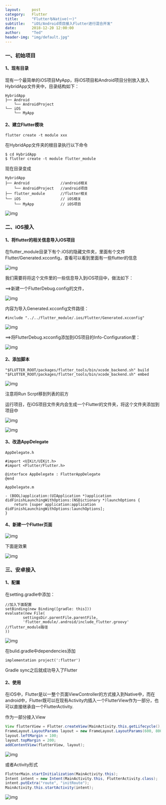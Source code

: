 ```yaml
---
layout:     post
category:   Flutter
title:      "Flutter与Native(一)"
subtitle:   "iOS/Android项目接入Flutter进行混合开发"
date:       2018-12-20 12:00:00
author:     "Ted"
header-img: "img/default.jpg"
---
```


### 一、初始项目

#### 1、现有目录

现有一个最简单的iOS项目MyApp，将iOS项目和Android项目分别放入放入HybridApp文件夹中，目录结构如下：

```
HybridApp
├── Android
	└── AndroidProject
└── iOS
    └── MyApp
```

#### 2、建立Flutter模块

```shell
flutter create -t module xxx
```

在HybridApp文件夹的根目录执行以下命令

```shell
$ cd HybridApp
$ flutter create -t module flutter_module
```

现在目录变成

```
HybridApp
├── Android              //android相关
	└── AndroidProject   //android项目
├── flutter_module       //flutter相关
└── iOS					 // iOS相关
    └── MyApp			 // iOS项目
```

![img](/img/Simple_8/44.png)

### 二、iOS接入

#### 1、将flutter的相关信息导入iOS项目

在flutter_module目录下有个.iOS的隐藏文件夹，里面有个文件Flutter/Generated.xcconfig，查看可以看到里面有一些flutter的信息

![img](/img/Simple_8/45.png)

我们需要将将这个文件里的一些信息导入到iOS项目中，做法如下：

==>新建一个FlutterDebug.config的文件，

![img](/img/Simple_8/46.png)

内容为导入Generated.xcconfig文件路径：

```
#include "../../flutter_module/.ios/Flutter/Generated.xcconfig"
```

![img](/img/Simple_8/47.png)

==>将FlutterDebug.xcconfig添加到iOS项目的Info-Configuration里：

![img](/img/Simple_8/48.png)

#### 2、添加脚本

```
"$FLUTTER_ROOT/packages/flutter_tools/bin/xcode_backend.sh" build
"$FLUTTER_ROOT/packages/flutter_tools/bin/xcode_backend.sh" embed
```

![img](/img/Simple_8/49.png)

注意将Run Scrpt移到列表的前方

运行项目，在iOS项目文件夹内会生成一个Flutter的文件夹，将这个文件夹添加到项目中

![img](/img/Simple_8/50.png)

![img](/img/Simple_8/51.png)

#### 3、改造AppDelegate

```
AppDelegate.h

#import <UIKit/UIKit.h>
#import <Flutter/Flutter.h>

@interface AppDelegate : FlutterAppDelegate
@end
```

```
AppDelegate.m

- (BOOL)application:(UIApplication *)application didFinishLaunchingWithOptions:(NSDictionary *)launchOptions {
    return [super application:application didFinishLaunchingWithOptions:launchOptions];
}
```

#### 4、新建一个Flutter页面

![img](/img/Simple_8/53.png)

下面是效果

![img](/img/Simple_8/52.gif)



### 三、安卓接入

#### 1、配置

在setting.gradle中添加：

```
//加入下面配置
setBinding(new Binding([gradle: this]))
evaluate(new File(
        settingsDir.parentFile.parentFile,
        'flutter_module/.android/include_flutter.groovy'  //flutter_module路径
))
```

![img](/img/Simple_8/55.png)

在bulid.gradle中dependencies添加

```
implementation project(':flutter')
```

Gradle sync之后就成功导入了Flutter

#### 2、使用

在iOS中，Flutter是以一整个页面ViewController的方式接入到Native中，而在android中，Flutter既可以在现有Activity内插入一个FlutterView作为一部分，也可以直接继承自一个FlutterActivity.

作为一部分接入View

```java
View flutterView = Flutter.createView(MainActivity.this,getLifecycle(),"route1");
FrameLayout.LayoutParams layout = new FrameLayout.LayoutParams(600, 800);
layout.leftMargin = 100;
layout.topMargin = 200;
addContentView(flutterView, layout);
```

![img](/img/Simple_8/56.png)

或者Activity形式

```java
FlutterMain.startInitialization(MainActivity.this);
Intent intent = new Intent(MainActivity.this, FlutterActivity.class);
intent.putExtra("route", "initRoute");
MainActivity.this.startActivity(intent);
```

![img](/img/Simple_8/57.png)